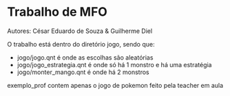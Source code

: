 # Trabalho de MFO
Autores: César Eduardo de Souza &amp; Guilherme Diel


O trabalho está dentro do diretório jogo, sendo que:

- jogo/jogo.qnt é onde as escolhas são aleatórias
- jogo/jogo_estrategia.qnt é onde só há 1 monstro e há uma estratégia
- jogo/monter_mango.qnt é onde há 2 monstros


exemplo_prof contem apenas o jogo de pokemon feito pela teacher em aula